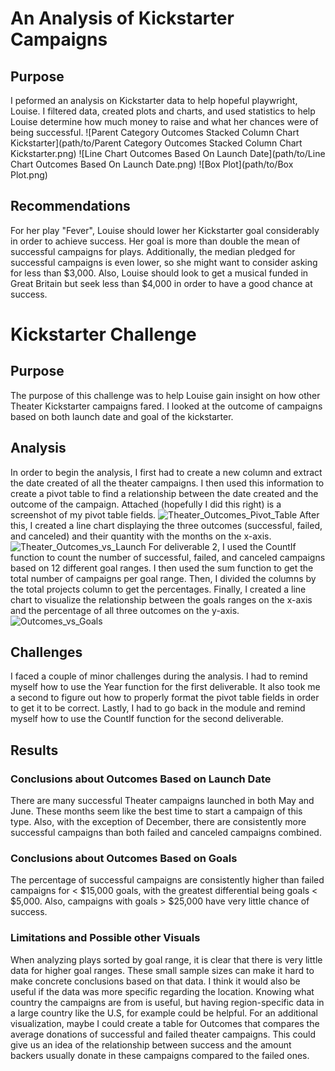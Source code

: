 # An Analysis of Kickstarter Campaigns
## Purpose
I peformed an analysis on Kickstarter data to help hopeful playwright, Louise. I filtered data, created plots and charts, and used statistics to help Louise determine how much money to raise and what her chances were of being successful. 
![Parent Category Outcomes Stacked Column Chart Kickstarter](path/to/Parent Category Outcomes Stacked Column Chart Kickstarter.png)
![Line Chart Outcomes Based On Launch Date](path/to/Line Chart Outcomes Based On Launch Date.png)
![Box Plot](path/to/Box Plot.png)
## Recommendations
For her play "Fever", Louise should lower her Kickstarter goal considerably in order to achieve success. Her goal is more than double the mean of successful campaigns for plays. Additionally, the median pledged for successful campaigns is even lower, so she might want to consider asking for less than $3,000. Also, Louise should look to get a musical funded in Great Britain but seek less than $4,000 in order to have a good chance at success. 
# Kickstarter Challenge
## Purpose
The purpose of this challenge was to help Louise gain insight on how other Theater Kickstarter campaigns fared. I looked at the outcome of campaigns based on both launch date and goal of the kickstarter.
## Analysis
In order to begin the analysis, I first had to create a new column and extract the date created of all the theater campaigns. I then used this information to create a pivot table to find a relationship between the date created and the outcome of the campaign. 
Attached (hopefully I did this right) is a screenshot of my pivot table fields. ![Theater_Outcomes_Pivot_Table](path/to/Theater_Outcomes_Pivot_Table.png)
After this, I created a line chart displaying the three outcomes (successful, failed, and canceled) and their quantity with the months on the x-axis. ![Theater_Outcomes_vs_Launch](path/to/Theater_Outcomes_vs_Launch.png)
For deliverable 2, I used the CountIf function to count the number of successful, failed, and canceled campaigns based on 12 different goal ranges. 
I then used the sum function to get the total number of campaigns per goal range. Then, I divided the columns by the total projects column to get the percentages.
Finally, I created a line chart to visualize the relationship between the goals ranges on the x-axis and the percentage of all three outcomes on the y-axis. ![Outcomes_vs_Goals](path/to/Outcomes_vs_Goals.png)
## Challenges
I faced a couple of minor challenges during the analysis. I had to remind myself how to use the Year function for the first deliverable.
It also took me a second to figure out how to properly format the pivot table fields in order to get it to be correct.
Lastly, I had to go back in the module and remind myself how to use the CountIf function for the second deliverable.
## Results
### Conclusions about Outcomes Based on Launch Date
There are many successful Theater campaigns launched in both May and June. These months seem like the best time to start a campaign of this type.
Also, with the exception of December, there are consistently more successful campaigns than both failed and canceled campaigns combined.
### Conclusions about Outcomes Based on Goals
The percentage of successful campaigns are consistently higher than failed campaigns for < $15,000 goals, with the greatest differential being goals < $5,000.
Also, campaigns with goals > $25,000 have very little chance of success.
### Limitations and Possible other Visuals
When analyzing plays sorted by goal range, it is clear that there is very little data for higher goal ranges. 
These small sample sizes can make it hard to make concrete conclusions based on that data.
I think it would also be useful if the data was more specific regarding the location. 
Knowing what country the campaigns are from is useful, but having region-specific data in a large country like the U.S, for example could be helpful.
For an additional visualization, maybe I could create a table for Outcomes that compares the average donations of successful and failed theater campaigns.
This could give us an idea of the relationship between success and the amount backers usually donate in these campaigns compared to the failed ones.
